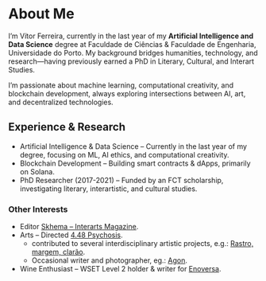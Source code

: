 # About Me
I’m Vítor Ferreira, currently in the last year of my **Artificial Intelligence and Data Science** degree at Faculdade de Ciências & Faculdade de Engenharia, Universidade do Porto. My background bridges humanities, technology, and research—having previously earned a PhD in Literary, Cultural, and Interart Studies.

I’m passionate about machine learning, computational creativity, and blockchain development, always exploring intersections between AI, art, and decentralized technologies.

## Experience & Research
- Artificial Intelligence & Data Science – Currently in the last year of my degree, focusing on ML, AI ethics, and computational creativity.
- Blockchain Development – Building smart contracts & dApps, primarily on Solana.
- PhD Researcher (2017-2021) – Funded by an FCT scholarship, investigating literary, interartistic, and cultural studies.

### Other Interests
- Editor [Skhema – Interarts Magazine](https://www.skhemagazine.com).
- Arts
  – Directed [4.48 Psychosis](https://www.dgartes.gov.pt/pt/evento/5311).
  - contributed to several interdisciplinary artistic projects, e.g.: [Rastro, margem, clarão](https://www.terceirapessoa.pt/portfolio_page/rastro-margem-clarao-basta-que-um-passaro-voe/).
  - Occasional writer and photographer, eg.: [Agon](https://www.skhemagazine.com/agon/).
- Wine Enthusiast – WSET Level 2 holder & writer for [Enoversa](https://www.enoversa.com).
